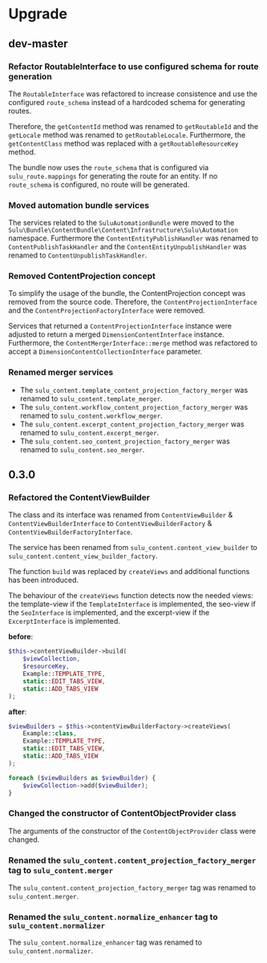 # Upgrade

## dev-master

### Refactor RoutableInterface to use configured schema for route generation

The `RoutableInterface` was refactored to increase consistence and use the configured `route_schema` instead of a
hardcoded schema for generating routes. 
 
Therefore, the `getContentId` method was renamed to `getRoutableId` and the 
`getLocale` method was renamed to `getRoutableLocale`. Furthermore, the `getContentClass` method was replaced with
a `getRoutableResourceKey` method.

The bundle now uses the `route_schema` that is configured via `sulu_route.mappings` for generating the route for an
entity. If no `route_schema` is configured, no route will be generated.

### Moved automation bundle services

The services related to the `SuluAutomationBundle` were moved to the 
`Sulu\Bundle\ContentBundle\Content\Infrastructure\Sulu\Automation` namespace. 
Furthermore the `ContentEntityPublishHandler` was renamed to `ContentPublishTaskHandler` and 
the `ContentEntityUnpublishHandler` was renamed to `ContentUnpublishTaskHandler`.

### Removed ContentProjection concept

To simplify the usage of the bundle, the ContentProjection concept was removed from the source code.
Therefore, the `ContentProjectionInterface` and the `ContentProjectionFactoryInterface` were removed.

Services that returned a `ContentProjectionInterface` instance were adjusted to return a merged
`DimensionContentInterface` instance. Furthermore, the `ContentMergerInterface::merge` method 
was refactored to accept a `DimensionContentCollectionInterface` parameter.

### Renamed merger services

* The `sulu_content.template_content_projection_factory_merger` was renamed to `sulu_content.template_merger`.
* The `sulu_content.workflow_content_projection_factory_merger` was renamed to `sulu_content.workflow_merger`.
* The `sulu_content.excerpt_content_projection_factory_merger` was renamed to `sulu_content.excerpt_merger`.
* The `sulu_content.seo_content_projection_factory_merger` was renamed to `sulu_content.seo_merger`.

## 0.3.0

### Refactored the ContentViewBuilder

The class and its interface was renamed from `ContentViewBuilder` & `ContentViewBuilderInterface` 
to `ContentViewBuilderFactory` & `ContentViewBuilderFactoryInterface`.

The service has been renamed from `sulu_content.content_view_builder` to `sulu_content.content_view_builder_factory`.

The function `build` was replaced by `createViews` and additional functions has been introduced.

The behaviour of the `createViews` function detects now the needed views: the template-view if the `TemplateInterface`
is implemented, the seo-view if the `SeoInterface` is implemented, and the excerpt-view if the `ExcerptInterface` is 
implemented.

**before**:

```php
$this->contentViewBuilder->build(
    $viewCollection,
    $resourceKey,
    Example::TEMPLATE_TYPE,
    static::EDIT_TABS_VIEW,
    static::ADD_TABS_VIEW
);
```

**after**:

```php
$viewBuilders = $this->contentViewBuilderFactory->createViews(
    Example::class,
    Example::TEMPLATE_TYPE,
    static::EDIT_TABS_VIEW,
    static::ADD_TABS_VIEW
);

foreach ($viewBuilders as $viewBuilder) {
    $viewCollection->add($viewBuilder);
}
```

### Changed the constructor of ContentObjectProvider class

The arguments of the constructor of the `ContentObjectProvider` class were changed.

### Renamed the `sulu_content.content_projection_factory_merger` tag to `sulu_content.merger`

The `sulu_content.content_projection_factory_merger` tag was renamed to `sulu_content.merger`.

### Renamed the `sulu_content.normalize_enhancer` tag to `sulu_content.normalizer`

The `sulu_content.normalize_enhancer` tag was renamed to `sulu_content.normalizer`.
